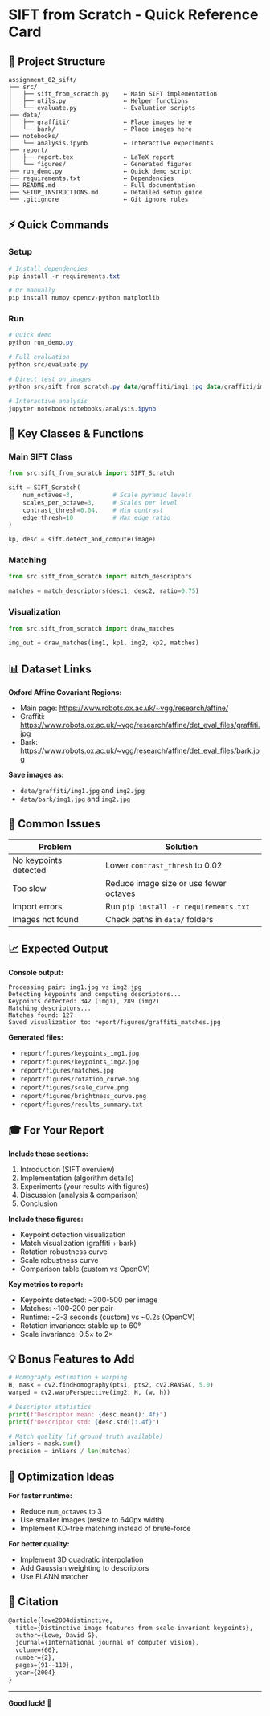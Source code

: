 # SIFT from Scratch - Quick Reference Card

## 📁 Project Structure
```
assignment_02_sift/
├── src/
│   ├── sift_from_scratch.py    ← Main SIFT implementation
│   ├── utils.py                ← Helper functions
│   └── evaluate.py             ← Evaluation scripts
├── data/
│   ├── graffiti/               ← Place images here
│   └── bark/                   ← Place images here
├── notebooks/
│   └── analysis.ipynb          ← Interactive experiments
├── report/
│   ├── report.tex              ← LaTeX report
│   └── figures/                ← Generated figures
├── run_demo.py                 ← Quick demo script
├── requirements.txt            ← Dependencies
├── README.md                   ← Full documentation
├── SETUP_INSTRUCTIONS.md       ← Detailed setup guide
└── .gitignore                  ← Git ignore rules
```

## ⚡ Quick Commands

### Setup
```powershell
# Install dependencies
pip install -r requirements.txt

# Or manually
pip install numpy opencv-python matplotlib
```

### Run
```powershell
# Quick demo
python run_demo.py

# Full evaluation
python src/evaluate.py

# Direct test on images
python src/sift_from_scratch.py data/graffiti/img1.jpg data/graffiti/img2.jpg

# Interactive analysis
jupyter notebook notebooks/analysis.ipynb
```

## 🎯 Key Classes & Functions

### Main SIFT Class
```python
from src.sift_from_scratch import SIFT_Scratch

sift = SIFT_Scratch(
    num_octaves=3,           # Scale pyramid levels
    scales_per_octave=3,     # Scales per level
    contrast_thresh=0.04,    # Min contrast
    edge_thresh=10           # Max edge ratio
)

kp, desc = sift.detect_and_compute(image)
```

### Matching
```python
from src.sift_from_scratch import match_descriptors

matches = match_descriptors(desc1, desc2, ratio=0.75)
```

### Visualization
```python
from src.sift_from_scratch import draw_matches

img_out = draw_matches(img1, kp1, img2, kp2, matches)
```

## 📊 Dataset Links

**Oxford Affine Covariant Regions:**
- Main page: https://www.robots.ox.ac.uk/~vgg/research/affine/
- Graffiti: https://www.robots.ox.ac.uk/~vgg/research/affine/det_eval_files/graffiti.jpg
- Bark: https://www.robots.ox.ac.uk/~vgg/research/affine/det_eval_files/bark.jpg

**Save images as:**
- `data/graffiti/img1.jpg` and `img2.jpg`
- `data/bark/img1.jpg` and `img2.jpg`

## 🔧 Common Issues

| Problem | Solution |
|---------|----------|
| No keypoints detected | Lower `contrast_thresh` to 0.02 |
| Too slow | Reduce image size or use fewer octaves |
| Import errors | Run `pip install -r requirements.txt` |
| Images not found | Check paths in `data/` folders |

## 📈 Expected Output

**Console output:**
```
Processing pair: img1.jpg vs img2.jpg
Detecting keypoints and computing descriptors...
Keypoints detected: 342 (img1), 289 (img2)
Matching descriptors...
Matches found: 127
Saved visualization to: report/figures/graffiti_matches.jpg
```

**Generated files:**
- `report/figures/keypoints_img1.jpg`
- `report/figures/keypoints_img2.jpg`
- `report/figures/matches.jpg`
- `report/figures/rotation_curve.png`
- `report/figures/scale_curve.png`
- `report/figures/brightness_curve.png`
- `report/figures/results_summary.txt`

## 🎓 For Your Report

**Include these sections:**
1. Introduction (SIFT overview)
2. Implementation (algorithm details)
3. Experiments (your results with figures)
4. Discussion (analysis & comparison)
5. Conclusion

**Include these figures:**
- Keypoint detection visualization
- Match visualization (graffiti + bark)
- Rotation robustness curve
- Scale robustness curve
- Comparison table (custom vs OpenCV)

**Key metrics to report:**
- Keypoints detected: ~300-500 per image
- Matches: ~100-200 per pair
- Runtime: ~2-3 seconds (custom) vs ~0.2s (OpenCV)
- Rotation invariance: stable up to 60°
- Scale invariance: 0.5× to 2×

## 💡 Bonus Features to Add

```python
# Homography estimation + warping
H, mask = cv2.findHomography(pts1, pts2, cv2.RANSAC, 5.0)
warped = cv2.warpPerspective(img2, H, (w, h))

# Descriptor statistics
print(f"Descriptor mean: {desc.mean():.4f}")
print(f"Descriptor std: {desc.std():.4f}")

# Match quality (if ground truth available)
inliers = mask.sum()
precision = inliers / len(matches)
```

## 🚀 Optimization Ideas

**For faster runtime:**
- Reduce `num_octaves` to 3
- Use smaller images (resize to 640px width)
- Implement KD-tree matching instead of brute-force

**For better quality:**
- Implement 3D quadratic interpolation
- Add Gaussian weighting to descriptors
- Use FLANN matcher

## 📝 Citation

```latex
@article{lowe2004distinctive,
  title={Distinctive image features from scale-invariant keypoints},
  author={Lowe, David G},
  journal={International journal of computer vision},
  volume={60},
  number={2},
  pages={91--110},
  year={2004}
}
```

---
**Good luck! 🎯**
